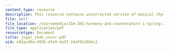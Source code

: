 ```yaml
---
content_type: resource
description: This resource contains uncorrected version of musical rhythm.
file: null
file_location: /coursemedia/21m-301-harmony-and-counterpoint-i-spring-2005/e92acd9ad93b4fa9da371daf8126b4c2_jugal_shah_uncor.pdf
file_type: application/pdf
resourcetype: Document
title: jugal_shah_uncor.pdf
uid: e92acd9a-d93b-4fa9-da37-1daf8126b4c2
---
```

